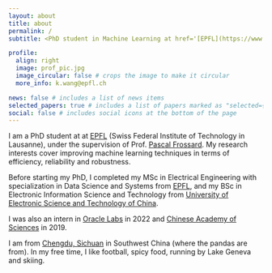 ```yaml
---
layout: about
title: about
permalink: /
subtitle: <PhD student in Machine Learning at href='[EPFL](https://www.epfl.ch/en/)'>

profile:
  align: right
  image: prof_pic.jpg
  image_circular: false # crops the image to make it circular
  more_info: k.wang@epfl.ch

news: false # includes a list of news items
selected_papers: true # includes a list of papers marked as "selected={true}"
social: false # includes social icons at the bottom of the page
---
```



I am a PhD student at at [EPFL](https://www.epfl.ch/en/) (Swiss Federal Institute of Technology in Lausanne), under the supervision of Prof. [Pascal Frossard](https://www.epfl.ch/labs/lts4/people/%20people-current/frossard/). My research interests cover improving machine learning techniques in terms of  efficiency, reliability and robustness.

Before starting my PhD, I completed my MSc in Electrical Engineering with specialization in Data Science and Systems from [EPFL](https://www.epfl.ch/en/), and my BSc in Electronic Information Science and Technology from [University of Electronic Science and Technology of China](https://en.uestc.edu.cn/). 

I was also an intern in [Oracle Labs](https://labs.oracle.com/pls/apex/r/labs/labs/intro) in 2022 and [Chinese Academy of Sciences](https://english.cas.cn/) in 2019.

I am from [Chengdu, Sichuan](https://www.google.com/maps/place/Chengdu,+Sichuan,+China/@26.794477,101.8413637,4.53z/data=!4m6!3m5!1s0x36efc52300447721:0xb98652ce2e240e02!8m2!3d30.5722599!4d104.0665099!16zL20vMDE2djQ2?entry=ttu&g_ep=EgoyMDI0MTAxNi4wIKXMDSoASAFQAw%3D%3D) in Southwest China (where the pandas are from). In my free time, I like football, spicy food, running by Lake Geneva and skiing. 
